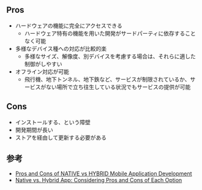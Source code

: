 ## Pros

* ハードウェアの機能に完全にアクセスできる
  * ハードウェア特有の機能を用いた開発がサードパーティに依存することなく可能
* 多様なデバイス種への対応が比較的楽
  * 多様なサイズ、解像度、別デバイスを考慮する場合は、それらに適した制御がしやすい
* オフライン対応が可能
  * 飛行機、地下トンネル、地下鉄など、サービスが制限されているか、サービスがない場所で立ち往生している状況でもサービスの提供が可能

## Cons

* インストールする、という障壁
* 開発期間が長い
* ストアを経由して更新する必要がある

## 参考

* [Pros and Cons of NATIVE vs HYBRID Mobile Application Development](https://www.apogaeis.com/blog/pros-and-cons-of-native-vs-hybrid-mobile-application-development/)
* [Native vs. Hybrid App: Considering Pros and Cons of Each Option](https://www.cleveroad.com/blog/native-or-hybrid-app-development-what-to-choose)